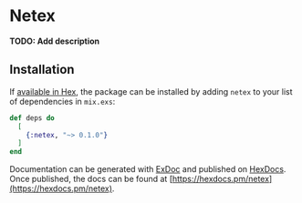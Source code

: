 # Netex

**TODO: Add description**

## Installation

If [available in Hex](https://hex.pm/docs/publish), the package can be installed
by adding `netex` to your list of dependencies in `mix.exs`:

```elixir
def deps do
  [
    {:netex, "~> 0.1.0"}
  ]
end
```

Documentation can be generated with [ExDoc](https://github.com/elixir-lang/ex_doc)
and published on [HexDocs](https://hexdocs.pm). Once published, the docs can
be found at [https://hexdocs.pm/netex](https://hexdocs.pm/netex).

